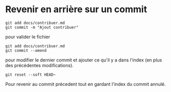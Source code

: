 # Revenir en arrière sur un commit

```
git add docs/contribuer.md
git commit -m "Ajout contribuer"
```

pour valider le fichier

```
git add docs/contribuer.md
git commit --amend
```
pour modifier le dernier commit et ajouter ce qu'il y a dans l'index (en plus des précédentes modifications).

```
git reset --soft HEAD~
```

Pour revenir au commit précedent tout en gardant l'index du commit annulé.